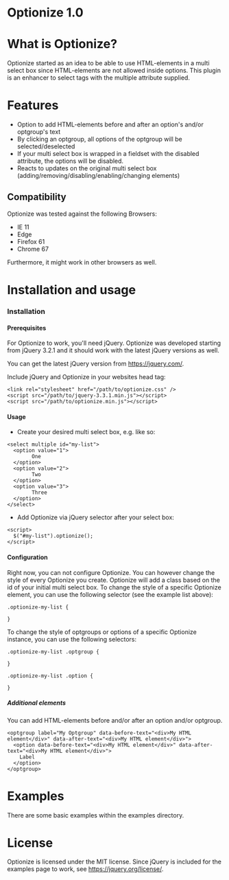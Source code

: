 # Optionize 1.0

# What is Optionize?

Optionize started as an idea to be able to use HTML-elements in a
multi select box since HTML-elements are not allowed inside options.
This plugin is an enhancer to select tags with the multiple attribute supplied.

# Features

* Option to add HTML-elements before and after an option's and/or optgroup's text
* By clicking an optgroup, all options of the optgroup will be selected/deselected
* If your multi select box is wrapped in a fieldset with the disabled attribute, the options will be disabled.
* Reacts to updates on the original multi select box (adding/removing/disabling/enabling/changing elements)

## Compatibility

Optionize was tested against the following Browsers:

* IE 11
* Edge
* Firefox 61
* Chrome 67

Furthermore, it might work in other browsers as well.

# Installation and usage

### Installation

#### Prerequisites

For Optionize to work, you'll need jQuery. Optionize was developed
starting from jQuery 3.2.1 and it should work with the latest jQuery
versions as well.

You can get the latest jQuery version from https://jquery.com/.

Include jQuery and Optionize in your websites head tag:

```
<link rel="stylesheet" href="/path/to/optionize.css" />
<script src="/path/to/jquery-3.3.1.min.js"></script>
<script src="/path/to/optionize.min.js"></script>
```

#### Usage
* Create your desired multi select box, e.g. like so:
```
<select multiple id="my-list">
  <option value="1">
        One
  </option>
  <option value="2">
        Two
  </option>
  <option value="3">
        Three
  </option>
</select>
```
* Add Optionize via jQuery selector after your select box:
```
<script>
  $("#my-list").optionize();
</script>
```

#### Configuration
Right now, you can not configure Optionize.
You can however change the style of every Optionize you create.
Optionize will add a class based on the id of your initial multi select box.
To change the style of a specific Optionize element, you can use the following selector (see the example list above):
```
.optionize-my-list {

}
```

To change the style of optgroups or options of a specific Optionize instance,
you can use the following selectors:
```
.optionize-my-list .optgroup {

}

.optionize-my-list .option {

}

```

##### Additional elements

You can add HTML-elements before and/or after an option and/or optgroup.
```
<optgroup label="My Optgroup" data-before-text="<div>My HTML element</div>" data-after-text="<div>My HTML element</div>">
  <option data-before-text="<div>My HTML element</div>" data-after-text="<div>My HTML element</div>">
    Label
  </option>
</optgroup>
```

# Examples
There are some basic examples within the examples directory.

# License
Optionize is licensed under the MIT license.
Since jQuery is included for the examples page to work, see https://jquery.org/license/.
